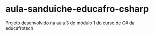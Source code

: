 # aula-sanduiche-educafro-csharp
Projeto desenvolvido na aula 3 do módulo 1 do curso de C# da educafrotech
